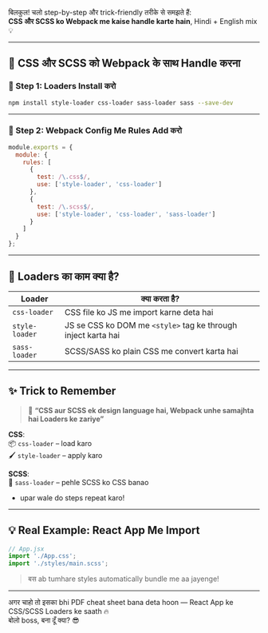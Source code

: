 बिलकुल! चलो step-by-step और trick-friendly तरीके से समझते हैं:  
**CSS और SCSS ko Webpack me kaise handle karte hain**, Hindi + English mix 💡

---

## 🎨 CSS और SCSS को Webpack के साथ Handle करना

### 🔹 Step 1: Loaders Install करो

```bash
npm install style-loader css-loader sass-loader sass --save-dev
```

---

### 🔹 Step 2: Webpack Config Me Rules Add करो

```js
module.exports = {
  module: {
    rules: [
      {
        test: /\.css$/,
        use: ['style-loader', 'css-loader']
      },
      {
        test: /\.scss$/,
        use: ['style-loader', 'css-loader', 'sass-loader']
      }
    ]
  }
};
```

---

## 🧠 Loaders का काम क्या है?

| Loader         | क्या करता है?                                            |
|----------------|----------------------------------------------------------|
| `css-loader`   | CSS file ko JS me import karne deta hai                 |
| `style-loader` | JS se CSS ko DOM me `<style>` tag ke through inject karta hai |
| `sass-loader`  | SCSS/SASS ko plain CSS me convert karta hai             |

---

## ✨ Trick to Remember

> 🎨 **“CSS aur SCSS ek design language hai, Webpack unhe samajhta hai Loaders ke zariye”**

**CSS**:  
📦 `css-loader` – load karo  
🖌️ `style-loader` – apply karo

**SCSS**:  
🧵 `sass-loader` – pehle SCSS ko CSS banao  
+ upar wale do steps repeat karo!

---

## 💡 Real Example: React App Me Import

```js
// App.jsx
import './App.css';
import './styles/main.scss';
```

> बस ab tumhare styles automatically bundle me aa jayenge!

---

अगर चाहो तो इसका bhi PDF cheat sheet bana deta hoon — React App ke CSS/SCSS Loaders ke saath 🔥  
बोलो boss, बना दूँ क्या? 😎
